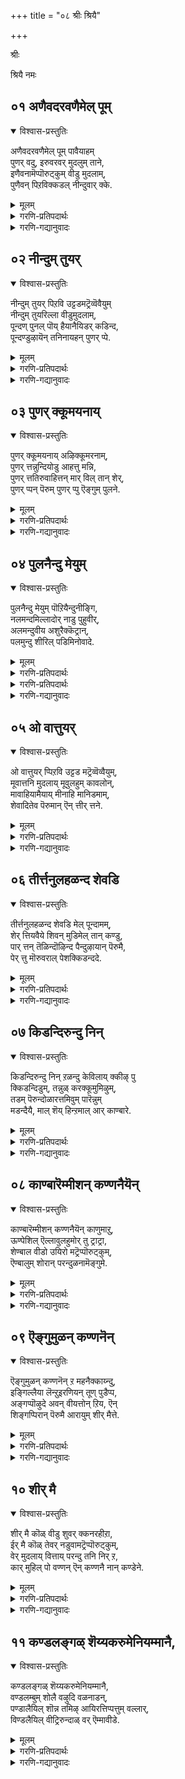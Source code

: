 +++
title = "०८ श्रीः श्रियै"

+++

श्रीः

श्रियै नमः


## ०१ अणैवदरवणैमेल् पूम्
<details open><summary>विश्वास-प्रस्तुतिः</summary>

अणैवदरवणैमेल् पूम् पावैयाहम्  
पुणर् वदु, इरुवरवर् मुदलुम् ताने,  
इणैवनामॆप्पॊरुट्कुम् वीडु मुदलाम्,  
पुणैवन् पिऱविक्कडल् नीन्दुवार् क्के.
</details>

<details><summary>मूलम्</summary>

अणैवदरवणैमेल् पूम् पावैयाहम्  
पुणर् वदु, इरुवरवर् मुदलुम् ताने,  
इणैवनामॆप्पॊरुट्कुम् वीडु मुदलाम्,  
पुणैवन् पिऱविक्कडल् नीन्दुवार् क्के.
</details>

<details><summary>गरणि-प्रतिपदार्थः</summary>

अणैवदु = पवडिसिरुवुदु, अरवु अणैमेल् = शेषन हासुगॆय मेलॆ, पूपावै = लक्ष्मीदेविय, आहम् = हृदयवन्नु, पुणर् वदु = कूडिरुवुदु, इरुवर् अवर् = अवरिब्बरिगॆ, मुदलुम् ताने = आदियू \(कारणनू\) ताने, इणैवन् आम् ऎप्पॊरुट्कुम् = ऎल्ला वस्तुगळिगू जॊतॆगारनागिद्दानॆ, वीडु = बिडुगडॆगॆ \(मोक्षक्कॆ\), मुदल् आम् = कारणनागिद्दानॆ, पुणैवन् = ईडागिद्दानॆ \(रक्षक\), पिऱवि कडल् नीन्दुवार् क्के = ’हुट्टु’ ऎम्ब कडलन्नु ईजि दाटुववरिगे;
</details>

<details><summary>गरणि-गद्यानुवादः</summary>

पवडिसिरुवुदु शेषन हासुगॆय मेलॆ. कूडिकॊण्डिरुवुदु लक्ष्मीदेविय हृदयवन्नु, अवरिब्बरिगॆ आदियू \(कारणनू\) ताने. ऎल्ला वस्तुगळ जॊतॆगारनू हौदु. बिडुगडॆगॆ \(मोक्षक्कॆ\) कारणनू हौदु. हुट्टु ऎम्ब कडलन्नु ईजि दाटुववरिगॆ ईडागि \(रक्षकनागि\)द्दानॆ. 

भगवन्तन चटुवटिकॆय व्याप्तियन्नू वैविध्यवन्नूइल्लि हेळलागुत्तदॆ.

“पवडिसिरुवुदु शेषन हासुगॆय मेलॆ” – भगवन्तनु नित्यविभूतियॆनिसि, क्षीरसागरदल्लि शेषशयननागि योगनिद्रॆयल्लिरुत्तानॆ. इदु भगवन्तन निर्लिप्ततॆयो\! 

“कूडिकॊण्डिरुवुदु लक्ष्मीदेविय हृदयवन्नु” – सकलैश्वर्यप्रदळु लक्ष्मीदेवि. आकॆय हृदयवन्ने भगवन्तनु ऒलिसिकॊण्डु अदरॊन्दिगॆ कूडिकॊण्डिद्दानॆ. \(श्रीदेवियन्नु पुरुषकारळु ऎन्नुत्तारॆ. दयॆये मूर्तिवॆत्तु श्रीदेवि भक्तनल्लि करुणिसबेकॆन्दू अवनन्नुद्धरिसबेकॆन्दू भगवन्तनल्लि पुरुषकार नडॆसि अवनिगॆ भगवत्कृपॆयुण्टागुवन्तॆ माडुत्ताळॆ\)

“अवरिब्बरिगॆ आदियू कारणनू ताने” – ’अवरु’ ऎन्दरॆ चतुर्मुखब्रह्म मत्तु रुद्ररु. सर्वेश्वरनाद भगवन्तनु सृष्टि, स्थिति, लय कार्यगळिगागि, ऎल्लक्कू आदियू कारणनू आगि, सृष्टिकार्यवन्नु सङ्कल्पमात्रदिन्द तानु सृष्टिसिद \(तन्न नाभिकमलदल्लि हुट्टिद\) चतुर्मुखनिगू, लयकार्यवन्नु तन्न मत्तॊन्दु सृष्टियाद रुद्रनिगू वहिसिकॊट्टनु. आद्दरिन्द, अवरिब्बर हुट्टिगू, अवर कार्यक्कू भगवन्तने मूल, अवने कारण.

“ऎल्ला वस्तुगळ जॊतॆगारनू हौदु” – सृष्टियल्लिरुव ऎल्ला चेतन अचेतनवस्तुगळिगू अन्तर्यामियागि अवुगळ निर्वाहकनागि, साक्षियागि भगवन्तनु इद्दानॆ. आद्दरिन्द अवुगळ ऎडॆबिडद जॊतॆगार भगवन्त. 

“बिडुगडॆगॆ कारणनू हौदु” – सर्वेश्वरनाद भगवन्तन मूरु रूपगळाद ब्रह्म, विष्णु, ईश्वर – इवरु सृष्टि, स्थिति, लयगळिगॆ कर्तरादरु. ई कार्यगळु निल्लदॆ नडॆयुत्तले इरुत्तवॆयष्टॆ. इवुगळिन्द आचॆगॆ दाटि होगुवुदे मोक्ष अथवा बिडुगडॆ. सर्वेश्वरनाद भगवन्तनल्लदॆ, मोक्षवन्नु नीडुवुदक्कॆ बेरॆ यारिगू साध्यविल्ल. 

“हुट्टु ऎम्ब कडलन्नु ईजि दाटुववरॆगॆ ईडागिद्दानॆ” – ’हुट्टु – सावु’ ऎम्बवु चेतननन्नु बिडिसिकॊळ्ळलारद बन्धनदल्लि सिक्किसिकॊळ्ळुत्तवॆ. ’हुट्टु’ – अदरॊन्दिगॆ नडॆयुव बॆळवणिगॆ, कर्म, इत्यादिगळु ’सावि’नॊन्दिगॆ तात्कालिकवागि कॊनॆगण्डन्तॆ आदरू, मत्तॆ हुट्टु, मत्तॆ कर्मगळु, मत्तॆ सावु – हीगॆ, कॊनॆगाणदन्तॆ नडॆदुहोगुव कार्यवन्नॆल्ला ’संसार’ ऎन्दु ऒन्दु सङ्ग्रहवाद हॆसरिनिम्द गुरुतिसुत्तारॆ. संसारवन्नु दाटलसाध्यवाद बलुदॊड्ड कडलिगॆ होलिसुत्तारॆ. ’संसारसागर’ ऎन्नुवुदु इदरिन्दले. ई अपारवाद, दाटलसाध्यवाद कडलन्नु दाटलेबेकॆन्दु मनस्सु माडिदवरिगॆ भगवन्तनु तक्क ईडागि \(जॊतॆयू रक्षकनू आगि\) अवरन्नु दाटिसुत्तानॆ. अवरिगॆ बिडुगडॆयन्नुण्टु माडुत्तानॆ. 

इदु बलु स्वारस्यवाद पाशुर. बळसिरुव कॆलवु पदगळिगॆ नानार्थगळिवॆ. आ अर्थगळन्नु सरियागि अन्वयमाडिकॊळ्ळुवुदरिन्द, पाशुरद अर्थवन्नु हॊसहॊसरीतियल्लि तिळिदुकॊळ्ळलु साध्यवागुत्तदॆ, ऎन्नबहुदु. आ पदगळन्नु अवुगळ विविध अर्थगळन्नु इल्लि कॊडलागिदॆ. 

“आहम् – देह, ऎदॆ, वक्षस्थल, मनस्सु, हृदय. 

“इणै – ऒप्पु, होलु, हॊन्दिकॊळ्ळु,

“पुणै – तॆप्प, दोणि, नावॆ, सहाय \(ऒत्तासॆ\) बिदिरु, ईडु \(रक्षणॆ\), पणतॊडु.
</details>



## ०२ नीन्दुम् तुयर्
<details open><summary>विश्वास-प्रस्तुतिः</summary>

नीन्दुम् तुयर् पिऱवि उट्टडमट्रॆव्वॆवैयुम्  
नीन्दुम् तुयरिल्ला वीडुमुदलाम्,  
पून्दण् पुनल् पॊय् हैयानैयिडर् कडिन्द,  
पून्दण्डुऴायॆन् तनिनायहन् पुणर् प्पे.
</details>

<details><summary>मूलम्</summary>

नीन्दुम् तुयर् पिऱवि उट्टडमट्रॆव्वॆवैयुम्  
नीन्दुम् तुयरिल्ला वीडुमुदलाम्,  
पून्दण् पुनल् पॊय् हैयानैयिडर् कडिन्द,  
पून्दण्डुऴायॆन् तनिनायहन् पुणर् प्पे.
</details>

<details><summary>गरणि-प्रतिपदार्थः</summary>

नीन्दुम् = ईजि दाटुव, तुयर् = दुःखसङ्कटवाद, पिऱवि = हुट्टिगॆ, उट्टड = ऒळपट्ट, मट्रु ऎव्वॆव्वैयुम् = बेरॆ यावयावुदॊ अवॆल्लवन्नू, नीन्दुम् = ईजिदाटुव, तुयर् इल्ला = दुःखसङ्कटगळु इल्लद, वीडु = बिडुगडॆगॆ, मुदल् आम् = कारणवागुत्तदॆ, पू = सॊबगिन, तण् = तम्पाद, पुनल् = नीरिन, पॊय् है = सरोवरदल्लि, यानै = आनॆय, इडर् = सङ्कटवन्नु, कडिन्द = तॊलगिसिदवनाद पू = सुन्दरवाद, तण् = तम्पाद, तुऴाय्= तुलसिय हारदवनाद, ऎन् = नन्न, तनि = साटियिल्लदवनाद \(परिपूर्णनाद\), नायहन् = नायकन, पुणर् प्पे = कूडुविकॆये.
</details>

<details><summary>गरणि-गद्यानुवादः</summary>

सॊबगिन तम्पाद नीरिन सरोवरदल्लि आनॆय सङ्कटवन्नु नीगिसिदवनू, सुन्दरवाद तम्पाद तुलसिय हारवन्नु मुडिदवनू आद, नन्न साटियिल्लद \(परिपूर्णनाद\) नायकनॊडनॆ कूडुविकॆये ईजि दाटुव दुःखसङ्कटवाद हुट्टिगॆ ऒळपट्ट बेरॆ यावयावुदु इदॆयो अदॆल्लवन्नू ईजि दाटुव सङ्कटविल्लदन्तॆ माडुव बिडुगडॆगॆ कारणवागुत्तदॆ. 

’बिडुगडॆ’गॆ भगवन्तने कारणनॆन्दु हिन्दिन पाशुरदल्लि हेळलायितु. इल्लि अदर विवरणॆ स्वल्प बरुत्तदॆ. 

’आनॆय सङ्कटवन्नु नीगिसिदवनु” – इदु गजेन्द्रमोक्षद विषय. ऎल्लो काडिन नडुवॆ, तम्पाद नीरिन सरोवरदल्लि, मॊसळॆय बायिगॆ सिक्किबिद्दु, बिडुगडॆ हॊन्दलारदॆ सङ्कटपडुत्तिद्द आनॆयॊन्दु ’गत्यन्तरविल्लदॆ, ’भगवन्त, कृपाविष्टनागि भगवन्तनु अदर बळिगॆ धाविसि बन्दु, अदन्नु सङ्कटदिन्द बिडुगडॆ माडिदनु ऎम्बुदु कतॆ. 

आनॆय ’बिडुगडॆ’ मॊसळॆय हिडितदिन्द पारागुविकॆ मत्तु ऎन्दिनन्तॆ स्वेच्छॆयागि बदुकि बाळुविकॆ मात्रवे.

पाशुरद ’बिडुगडॆ’ ऎम्बुदु ’हुट्टु’ मत्तु अदक्कॆ सम्बन्धपट्टवुगळ हिडितदिन्द पूर्तियागि पारागुविकॆ. भगवकृपॆये इदक्कॆ कारण. इदे अगत्य. 

’हुट्टिगॆ ऒळपट्ट बेरॆ याव यावुदु इदॆयो..............” हुट्टु मत्तु अदरॊन्दिगॆ अण्टिबरुव रोग, मुप्पु, सावु – इवुगळॆल्लवू दुःखवन्नु तरुववे\! हुट्टिनॊडनॆ ’भय’वू कूडिकॊळ्ळुत्तदॆ. ई भयवु हुट्टिन सम्बन्धिगळाद ऒन्दॊम्दर जॊतॆयल्लू कूडिकॊण्डु चेतननन्नु अतियागि तॊळलिसुत्तदॆ. 

भगवत्कृपॆयुण्टायितॆन्दरॆ, मॊदलु भयद निवारणॆयुण्टागुव, मत्तु सङ्कटदिन्द पारागुव ’अभय’ लभिसुवुदु. नॆम्मदि दॊरॆयुवुदु. भगवत्सम्बन्ध कडिदुहोगदन्तॆ अनुकूलवुण्टागुवुदु. हुट्टिन सम्बन्धवाद ऎल्ल बगॆय सङ्कटगळू तॊलगि, भगवत्सान्निध्यवे लभिसुवुदु. 

आळ्वाररु हेळुत्तारॆ- कृपापरिपूर्णनू, बाडद सुन्दरवाद तुलसिय हार्‍अवन्नु धरिसिरुववनू आद भगवन्तने हुट्टिन दुःखगळॆल्लवन्नू निवारिसतक्कवनु. अवनन्नु नायकनन्नागि वरिसि, प्रेमिसि, ऒलिसिकॊण्डु, अवनॊडनॆ कूडिकॊळ्ळुवुदे ’बिडुगडॆ’य मार्ग.
</details>



## ०३ पुणर् क्कूमयनाय्
<details open><summary>विश्वास-प्रस्तुतिः</summary>

पुणर् क्कूमयनाय् अऴिक्कूमरनाम्,  
पुणर् त्तन्नुन्दियोडु आहत्तु मन्नि,  
पुणर् त्ततिरुवाहित्तन् मार् विल् तान् शेर्,  
पुणर् प्पन् पॆरुम् पुणर् प्पु ऎङ्गुम् पुलने.
</details>

<details><summary>मूलम्</summary>

पुणर् क्कूमयनाय् अऴिक्कूमरनाम्,  
पुणर् त्तन्नुन्दियोडु आहत्तु मन्नि,  
पुणर् त्ततिरुवाहित्तन् मार् विल् तान् शेर्,  
पुणर् प्पन् पॆरुम् पुणर् प्पु ऎङ्गुम् पुलने.
</details>

<details><summary>गरणि-प्रतिपदार्थः</summary>

पुणर् क्कूम्= सृष्टिसुव, अयन् आय् = अजनागि, अऴिक्कूम् = नाशपडिसुव \(संहरिसुव\) अरन् आम् = हरनू आगुत्तानॆ, पुणर् त्त तन् = तन्नन्नु पड्द, उन्दियोडु = नाभियल्लू, आहत्तु = देहदल्लू, मन्नि = इरिसिकॊण्डु, पुणर् त्त = \(तन्नन्नु\) वरिसिद, तिरु आहि = श्रीदेवियन्नुळ्ळवनागि, तन् मार् विल् तन् = तन्न ऎदॆयल्लिये शेर् = इरिसिकॊण्डु, पुणर् प्पन् = कैगॊळ्ळुवनु, पॆरुम् पुणर् प्पु = हिरिदाद कार्यभारवन्नु, ऎङ्गुम् = ऎल्लॆल्लियू, पुलने = प्रत्यक्षनागि. 
</details>

<details><summary>गरणि-गद्यानुवादः</summary>

सृष्टिसुव अजनागि, संहरिसुव हरनू आगुत्तानॆ. तन्नन्नु अजनागि पडॆदु नाभियल्लू, तन्न देहदल्लू इरिसिकॊळ्ळुत्तानॆ. तन्नन्नु वरिसिद श्रीदेवियन्नु तन्न ऎदॆयल्लिये इरिसिकॊण्डु, ऎल्लॆल्लू प्रत्यक्षनागि, बलु दॊड्ड कार्यभारवन्नु कैगॊळ्ळुत्तानॆ. 

भगवन्तन कार्यव्याप्ति ऎष्टु विस्तारवादद्दु ऎम्बुदन्नु ई पाशुर तिळियपडिसुत्तदॆ. 

मॊदलनॆय पाशुरदल्लि हेळिद ब्रह्मरुद्रर विषयवन्नू श्रीदेविय विषयवन्नू इल्लि विशदीकरिसलागिदॆ. 

भगवन्तनु तन्न नाभिकमलदल्ले अजनन्नु \(चतुर्मुखब्रह्मनन्नु\) सृष्टिसि, अवनन्नु जगत्सृष्टिकार्यदल्लि तॊडगिसिद्दानॆ. संहारकार्यक्कागि हरनन्नु सृष्टिसि, अवनिगॆ तन्न देहद बलभागवन्ने ऒप्पिसिद्दानॆ. क्षीरसागरदल्लि साटियिल्लद कमलद हूविनल्लि उद्भविसि, भगवन्तनन्नुवरिसि, मदुवॆयागि, सकलैश्वर्यदातॆयागिरुव श्रीदेवियन्नु भगवन्तनु आदरदिन्द तन्न वक्षदल्लिये इरिसिकॊण्डिद्दानॆ. हीगॆ, सृष्टिसुव अजनू ताने आगि, संहरिसुव हरनू ताने आगि, ऎल्ला बगॆय ऐश्वर्यप्रदनू ताने आगि भगवन्तनु तन्न कार्यभारवन्नु नडॆसुत्तानॆ. अल्लदॆ, इवॆल्लक्किन्तलू हॆच्चिनदाद तानु सृष्टिसिद सकल चेतनाचेतन वस्तुगळ रक्षणॆय हॊणॆयन्नू तन्नदे आगि माडिकॊण्डिद्दानॆ मत्तु भगवन्तनु तन्न सृष्टिय रूपदल्लियू, अवुगळल्लि ऒन्दॊन्दर अन्तर्यामि रूपदल्लियू, ई विषयदल्लियू भगवन्तनु ऎल्लॆल्लियू कङ्गॊळिसुत्तानॆ. हीगिदॆ भगवन्तन बलु दॊड्ड कार्यभार.
</details>



## ०४ पुलनैन्दु मेयुम्
<details open><summary>विश्वास-प्रस्तुतिः</summary>

पुलनैन्दु मेयुम् पॊऱियैन्दुनीङ्गि,  
नलमन्दमिल्लादोर् नाडु पुहुवीर्,  
अलमन्दुवीय अशुरैक्कॆट्रान्,  
पलमुन्दु शीरिल् पडिमिनोवादे.
</details>

<details><summary>मूलम्</summary>

पुलनैन्दु मेयुम् पॊऱियैन्दुनीङ्गि,  
नलमन्दमिल्लादोर् नाडु पुहुवीर्,  
अलमन्दुवीय अशुरैक्कॆट्रान्,  
पलमुन्दु शीरिल् पडिमिनोवादे.
</details>

<details><summary>गरणि-प्रतिपदार्थः</summary>

पुलन् ऐन्दुम् = इन्द्रियगळु ऐदन्नू, मेयुम् = उण्णुव, पोऱि = ऐन्दुम् = तन्त्रगळु \(साधनगळु\) ऐदन्नू, नीङ्गि = कळॆदुकॊण्डु, \(नीगिदवरागि\), नलम् = आनन्दक्कॆ, अन्दम् = अन्त्यवे, इल्लादु = इल्लद, ओर् = अद्वितीयवाद, नाडु = नाडन्नु, पुहुवीर् = प्रवेशिसबहसुववरे, अलमन्दु = नरळि सङ्कटपट्टु, वीय = नाशवागुवन्तॆ, अशुरै = असुररन्नु, कॆट्रान् = कॊन्दवन, पलम् = फलवन्ने, मुन्दु = मुन्दागि तोरिसुव, \(मुन्दागिसिकॊण्डिरुव\), शीरिल् = श्रेष्ठवाद गुणगळल्लि, पडिमिन् = मुळुगिरि, ओवादे = ऎडॆबिडदन्तॆ. 
</details>



<details><summary>गरणि-प्रतिपदार्थः</summary>

ऐदु इन्द्रियगळन्नू उण्णुव ऐदु साधन \(तन्त्र\)गळन्नूनीगिदवरागि, आनन्दक्कॆ कॊनॆयॆम्बुदे इल्लद अद्वितीयवाद नाडन्नु प्रवेशिसबयसुववरे, अलमन्दु = नरळि सङ्कटपट्टु, वीय = नाशवागुवन्तॆ, अशुरै = असुररन्नु, कॆट्रान् = कॊन्दवन, पलम् = फलवन्ने, मुन्दु = मुन्दागितोरिसुव, \(मुन्दागिसिकॊण्डिरुव\), शीरिल् = श्रेष्ठवाद गुणगळल्लि, पडुमिनि = मुळुगिरि, ओ वादे = ऎडॆबिडदन्तॆ.
</details>

<details><summary>गरणि-गद्यानुवादः</summary>

ऐदु इन्द्रियगळन्नू उण्णुव ऐदु साधन \(तन्त्र\) गळन्नू नीगिदवरागि, आनन्दक्कॆ कॊनॆयॆम्बुदे इल्लद अद्वितीयवाद नाडन्नु प्रवेशिसबयसुववरे, नरळि सङ्कटपट्टु नाशवागुवन्तॆ राक्षसरन्नु कॊन्दवन, फलवन्ने मुन्दागिसिकॊण्डिरुव श्रेष्ठवाद गुणगळल्लि ऎडॆबिडदन्तॆ मुळुगिरि. 

ई पाशुरदल्लि भगवद्गुणानुभवद हिरिमॆयेनॆम्बुदर सूचनॆ इदॆ. हागॆये, परमपद, मत्तु अदर प्राप्तिय विषयवू सूचितवागिदॆ. 

“ऐदु इन्द्रियगळन्नू उण्णुव ऐदु साधनगळु” – ऒन्दॊन्दक्कू अदरदर ’व्यापार’, अदक्कॆ वेद्यवागुव ’विषय’ इदॆ. इन्द्रियगळन्नु आकर्षिसि, तम्म वशमाडिकॊळ्ळुव साधनवे ”इन्द्रियार्थ” अथवा ’विषय’. ई व्यापारदल्लि इन्द्रियगळु मग्नरादवॆन्दरॆ, भगवद्गुणानुभवक्कॆ बेरॆ मार्गवॆल्लि? 

ज्ञानेन्द्रियगळु व्यापार विषय

किवि केळुविकॆ शब्द

कण्णु नोडुविकॆ रूप

नालगॆ रुचिनोडुविकॆ रस

मूगु मूसुविकॆ गन्ध

चर्म मुट्टुविकॆ स्पर्श

कर्मेन्द्रियगळु

वाक्कु उच्चारणॆ मातु

कै \(आदान- स्वीकरिसुवुदु\) कुशलकार्य

पायु विहरणॆ सञ्चार

उपस्थ आनन्द आनन्द.

इन्द्रियगळ मूलक नडॆयुव व्यापारवू इन्द्रिय विषयगळू ’आनन्द’वॆन्दु हेळिदरॆ, अवॆल्लवू क्षणिक अथवा तात्कालिक ऎनिसिकॊळ्ळुवुदु. कॊनॆये इल्लवॆम्ब आनन्दवन्नु अनुबविसबेकॆन्नुववरु असदृशवाद अन्थ आनन्द तरुव नाडन्नु सेरबेकु. 

“नरळि सङ्कटपट्टु.................कॊन्दवन” – इल्लि भगवन्तन श्रीरामावतारद सूचनॆ इदॆ. राक्षसकुलवन्ने नरळिसि नाशपडिसिदवनु श्रीरामनु.

“फलवन्ने मुन्दागिसिकॊण्डिरुव...........” – सामान्यवागि ऎल्ल कार्यक्कू बरुव फल यावागलू कडॆयल्ले. आदरॆ, भगवद्गुणानुभववॆम्ब कार्य ऎन्दॆन्दिगू अन्थाद्दल्ल. कष्टपडिसदॆ, आनन्दवन्नुण्टुमाडतक्कद्दु अदु. अष्टे अल्ल. सद्गतियन्नू तरुवुदु. आद्दरिन्दले, आनन्द मत्तु सद्गति ऎम्ब सत्फलवन्ने मुन्दिट्टुकॊण्डिरुव कार्यवॆन्दरॆ ’भगवद्गुणानुभव’ अनवरतवू इळिय मुळुगिरुवुदु – इवे परमपदप्राप्ति तरतक्कवु.
</details>



## ०५ ओ वात्तुयर्
<details open><summary>विश्वास-प्रस्तुतिः</summary>

ओ वात्तुयर् प्पिऱवि उट्टड मट्रॆव्वॆव्वैयुम्,  
मूवात्तनि मुदलाय् मूवुलहुम् कावलोन्,  
मावाहियामैयाय् मीनाहि मानिडमाम्,  
शेवादितेव पॆरुमान् ऎन् त्तीर् त्तने.
</details>

<details><summary>मूलम्</summary>

ओ वात्तुयर् प्पिऱवि उट्टड मट्रॆव्वॆव्वैयुम्,  
मूवात्तनि मुदलाय् मूवुलहुम् कावलोन्,  
मावाहियामैयाय् मीनाहि मानिडमाम्,  
शेवादितेव पॆरुमान् ऎन् त्तीर् त्तने.
</details>

<details><summary>गरणि-प्रतिपदार्थः</summary>

ओवा = ऎडॆबिडद, तुयर् = दुःखपूर्णवाद, पिऱवि उट्टड = हुट्टिगॆ सम्बन्धिसिद, मट्रु = ऎव्वॆव्वैयुम् = इतर ऎल्लवन्नू मूवा = मुदियागदन्तॆ इरुव, तनि मुदलाय् = ऒण्टियागि, अद्वितीय कारणभूतनागि, मू उलहुम् = मूरु लोकगळन्नू, कावलोन् = रक्षिसतक्कवनागि, मा आहि = हयग्रीवनागि, आमै आय् = आमॆयागि, मीन् आहि = मीनागि, मानिडम् आम् = मनुष्यनागुववनु, तेवातिदेव = देवतॆगळिगॆल्ल, \(अवर मेल्पट्ट\) अमररिगॆल्ल, पॆरुमान् = स्वामियागिरुववनु, ऎन् तीर् त्तने =नन्नपरमपवित्रने.
</details>

<details><summary>गरणि-गद्यानुवादः</summary>

मुदितनविल्लदन्तॆ, ऒब्बने आगि, अद्वितीय कारणभूतनागि, ऎडॆबिडद दुःखमयवाद हुट्टन्नू अदक्कॆ सम्बन्धिसिद इतर ऎल्लवन्नू \(नीगिसि\), मूरु लोकगळन्नूरक्षिसतक्कवनागि, देवतॆगळिगू \(अवरिगॆ मेल्पट्ट\) अमररिगू स्वामियागि, हयग्रीवनागि, आमॆयागि, मीनागि, मानवरूपियागिरुववनू नन्न परमपवित्रने. 

हिन्दिन पाशुरदल्लि ’भगवद्गुणानुभव’द फलवेनॆन्दु तिळिसलायितु. अदक्कॆ इदु मेल्पङ्क्तियागिरलेम्बन्तॆ, इल्लि भगवद्गुण कथनवागुत्तदॆ. 

भगवन्तनन्नु ’नित्ययौवन सुन्दर’ ऎन्दु वर्णिसुत्तारॆ. स्वामिय यौवनवू अदक्कॆ साटियाद सॊबगू शाश्वतवन्तॆ. यौवनवू सौन्दर्यवू ऒट्टुगूडिदरॆ, अवुगळ आकर्षणॆ इन्नॆष्टु प्रखरवो\! अनुभविसिये अरियबेकाद विषयवल्लवे? 

भगवन्तनन्नु ’अह’ ऎन्नुत्तारॆ. अवनिगॆ हुट्टू इल्ल, नाशवू इल्ल. हीगिरुवाग अवनिगॆ मुप्पॆल्लिन्द बन्दीतु? 

भगवन्तनॊब्बने\! अद्वितीयनवनु. ऎल्लक्कू आदियू कारणनू अवने. अवनिन्दले ऎल्लवू. अवने जगद्रक्षकनु. चेतनर हुट्टु, रोग, मुप्पु, मरण, भय इवुगळन्नॆल्ला निवारिसतक्कवनू अवने. ब्रह्मनिन्द हिडिदु ऎल्ला देवतॆगळिगू स्वामि. अवरिगॆ मेल्पट्टु, परमपद वासिगळागिरुव नित्यसूरि \(अमररु\)गळिगू ऒडॆयनु. अवने नाना रूपगळन्नु तळॆदवनु. वेदगळन्नु उद्धरिसुवुदक्कागि अवनु हयग्रीवनागि अवतरिसिदनु. देवतॆगळिगॆ अमृतवन्नु दॊरकिसिकॊट्टु अवरन्नु अमररन्नागिसुवुदक्कागि आमॆयागि अवतरिसि, समुद्रमथनक्कॆ अनुकूलमाडिकॊट्टनु. प्रळय जलप्रवाहदिन्द तन्न सृष्टिय नाशवागदन्तॆ रक्षिसुवुदक्कागि अवनु मीनादनु. बहळवागि कॊब्बि हॆच्चिकॊण्डिद्द दुष्टराक्षा कुलवन्ने निर्मूलगॊळिसुवुदक्कागियू, दुष्टशिक्षण, शिष्टरक्षणक्कागियू राम, कृष्णादि मानवरूपियागि अवतरिसिदनु. परमोपकारियागि, परमपवित्तनागि, अद्वितीयनागि शोभिसुववनू अवने.
</details>



## ०६ तीर्त्तनुलहळन्द शेवडि
<details open><summary>विश्वास-प्रस्तुतिः</summary>

तीर्त्तनुलहळन्द शेवडि मेल् पून्दामम्,  
शेर् त्तियवैये शिवन् मुडिमेल् तान् कण्डु,  
पार् त्तन् तॆळिन्दॊऴिन्द पैन्दुऴायान् पॆरुमै,  
पेर् त्तु मॊरुवराल् पेशक्किडन्ददे.
</details>

<details><summary>मूलम्</summary>

तीर्त्तनुलहळन्द शेवडि मेल् पून्दामम्,  
शेर् त्तियवैये शिवन् मुडिमेल् तान् कण्डु,  
पार् त्तन् तॆळिन्दॊऴिन्द पैन्दुऴायान् पॆरुमै,  
पेर् त्तु मॊरुवराल् पेशक्किडन्ददे.
</details>

<details><summary>गरणि-प्रतिपदार्थः</summary>

तीर् त्तन् = परमपवित्रन, उलहु अळन्द = लोकगळन्नु अळॆद, शे अडिमेल् = कॆम्पाद \(कोमलवाद\) पादगळ मेलॆ, पूतामम् = हूविन दण्डॆयन्नु, शेर् त्ति = समर्पिसि, अवैये = आ दण्डॆयन्ने, शिवन् मुडि मेल् = शिवन तलॆय मेलॆ, तान् कण्डु = तानु कण्डवनागि, पार् त्तन् = पार्थनु, तॆळिद्नु ऒऴिन्द = तिळिवळिकॆयन्नु पडॆद, पैतुऴायान् = सॊब्गिन तुलसिय हारवन्नु धरिसिरुववन, पॆरुमै = हिरिमॆयन्नु, पेर् त्तुम् = मत्तॆ \(पुनः\) ऒरुव राल् = ऒब्बॊरब्बरिन्दलू, पेशकिडन्ददे = हेळुवन्तॆ इदॆयल्ल. 
</details>

<details><summary>गरणि-गद्यानुवादः</summary>

परमपवित्रन लोकगळन्नु अळॆद कॆम्पाद \(कोमलवाद\) तिरुवडिगळ मेलॆ हूविन दण्डॆयन्नु समर्पिसि, आ दण्डॆयन्ने शिवन तलॆय मेलॆ तानु कण्डवनागि, पार्थनु तिळिवळिकॆयन्नु पडॆदन्थ सॊबगिन तुलसिय हारवन्नु धरिसिरुववन हिरिमॆयन्नु मत्तॆमत्तॆ ऒब्बॊब्बरिन्दलू हेळुवन्तॆ इदॆयल्ल. 

भगवन्तन तिरुवडिगळ हिरिमॆयन्नु सूचिसुवुदक्कॆ पार्थन प्रसङ्गवॊन्दन्नु निदर्शनवागि इल्लि सूचिसलागिदॆ. 

पार्थनिगॆ श्रीकृष्णनॊडनॆ देहात्मद नण्टु. ऒन्दुसल, तानु शिवनन्नु मॆच्चिसि, वरवन्नु पडॆदुबरुवॆनॆन्दु पार्थनु श्रीकृष्णनिगॆ हेळिदनन्तॆ. ऎल्लिगो होगि, कष्टवाद तपस्सन्नाचरिसि, शिवनिन्द वरवन्नु पडॆदुकॊळ्ळबॆकाद प्रमेयवॆ इल्लवॆन्दू, अदक्कॆ बदलागि तन्नतिरुवडिगळन्नु पूजिसिदरॆ शिवनु सम्प्रीतनागि बेकादद्दन्नु नीडुवनॆन्दु श्रीकृष्णनु हेळिदनन्तॆ. ई मातन्नु पार्थनु नम्बिदनो बिट्टनो\! श्रीकृष्णन तिरुवडिगळिगॆ हूविनदण्डॆगळन्नर्पिसि, अवक्कॆ पार्थनु ऎरगिदनन्तॆ. अन्दु रात्रि पार्थनिगॆ कनसु बन्तन्तॆ. कनसिनल्लि शिवनु पार्थन मुन्दॆ मुगुळ्नगॆ नगुत्ता, प्रसन्ननागि कण्डनन्तॆ. अन्दु तानु श्रीकृष्णन तिरुवडिगळिगॆ अर्पिसिद्द हूविन दण्डॆगळु शिवनतलॆय मेलॆ इद्दद्दन्नु कण्डु पार्थनिगॆ तिळिवळिकॆ बन्तन्तॆ. तनगॆ ऒलिदु तन्न ऒडनाडियागिरुव भगवन्तन\(श्रीकृष्णन\) सेवॆयिम्दले तन्न ऎल्ल कोरिकॆगळु ईडेरुवुदॆन्दू अदक्कागि बेरॆ दैवगळन्नु बेडुव अगत्यवे इल्लवॆन्दू अवनिगॆ मनदट्टायितन्तॆ. पार्थन कोरिकॆयन्नु शिवनू पूर्णगॊळिसिदनन्तॆ. 

परमपवित्रनाद भगवन्तन तिरुवडिगळु सामान्यवादवल्ल. अवनु त्रिविक्रमनागि मूरु लोकगळन्नु अळॆदुकॊण्ड कालदल्लि, ब्रह्मलोकदवरॆगॆ विस्तरिसिद्द भगवन्तन तिरुवडिगळन्नु ब्रह्मनु देवगङ्गॆयिन्द तॊळॆदु कृतार्थनादनन्तॆ. 

तिरुवडिगळ महिमॆये इष्टु हिरिदॆन्दाग, भगवन्तन सकल कल्याणगुणगळ हिरिमॆयन्नु ऒब्बॊब्बरू ऎष्टॆष्टु हॊगळिदरू मुगियदन्तॆ इदॆयल्ल ऎन्नुत्तारॆ आळ्वाररु.
</details>



## ०७ किडन्दिरुन्दु निन्
<details open><summary>विश्वास-प्रस्तुतिः</summary>

किडन्दिरुन्दु निन् ऱळन्दु केविलाय् क्कीऴ् पु  
क्किडन्दिडुम्, तन्नुळ् करक्कूमुमिऴुम्,  
तडम् पॆरुन्दोळारत्तमिवुम् पारॆन्नुम्  
मडन्दैयै, माल् शॆय् हिन्ऱमाल् आर् काण्बारे.
</details>

<details><summary>मूलम्</summary>

किडन्दिरुन्दु निन् ऱळन्दु केविलाय् क्कीऴ् पु  
क्किडन्दिडुम्, तन्नुळ् करक्कूमुमिऴुम्,  
तडम् पॆरुन्दोळारत्तमिवुम् पारॆन्नुम्  
मडन्दैयै, माल् शॆय् हिन्ऱमाल् आर् काण्बारे.
</details>

<details><summary>गरणि-प्रतिपदार्थः</summary>

किडन्दु = पवडिसि, इरुन्दु = योगनिद्दॆयल्लिद्दु, निन्ऱु = \(यागशालॆयल्लि\) निन्तु, अळन्दु = अळॆदुकॊण्डु, केविल् आय् = महावराहनागि, कीऴ् = कडल अडियल्लि, पुक्कु प्रवेशिसि, इडन्दु = इडुम् = हिडिदु \(अदर स्थानदल्लि\) इडुवन्थ, तन्नुळ् = तन्न ऒळगडॆये, करक्कूम् = मरॆमाडि इट्टुकॊळ्ळुवन्थ, इमिऴुम् = हॊरक्कॆ हाकुवन्थ, तडम् = विस्तारवाद, पॆरु = बलुदॊड्ड, तोळ् = तोळुगळिन्द, आर = पूर्तियागि, तऴुवुम् = आलिङ्गिसुवन्थ, पार् ऎन्नुम् मडन्दैयै = भूमि ऎम्ब कन्निकॆयन्नु, माल् = सर्वेश्वरनु, शॆय् हिन् ऱ = माडुत्तिरुव, माल् = हिरिमॆयन्नु, आर् काण्बारे = यारु कण्डुकॊळ्ळुत्तारॆ? 
</details>

<details><summary>गरणि-गद्यानुवादः</summary>

पवडिसि योगनिद्दॆयल्लिरुवन्थ, निन्तु अळॆदुकॊळ्ळुवन्थ, महावराहनागि कडल अडियल्लि प्रवेशिसि, हिडिदु इडुवन्थ, तन्न ऒळगडॆये मरॆमाडि इट्टुकॊळ्ळुवन्थ, मत्तु हॊरक्कॆ हाकुवन्थ, विस्तारवाद दॊड्ड तोळुगळिन्द पूर्तियागि भूमि ऎम्ब कन्यॆयन्नु आलिङ्गिसुवन्थ, सर्वेश्वरनु माडुत्तिरुव हिरिय कार्यगळन्नु यारु कण्डुकॊळ्ळुत्तारॆ? 

हिन्दिन पाशुरद भगवन्तन हिरिमॆयन्नु कण्डुकॊळ्ळुव बगॆयन्नु इल्लि सूचिसलागिदॆ- 

“पवडिसि योग निद्दॆयल्लिरुवन्थ” – 

महाप्रळयद बळिक, ऎल्लॆल्लू नीरे नीरागिरुवाग, आ अपारवाद जलराशियल्लि पुट्टदॊन्दु आलदॆलॆय मेलॆ भगवन्तनु ऎळॆय मगुवागि पवडिसि बहुदीर्घकाल योगनिद्दॆयल्लि निर्लिप्ततॆयिन्द इरुत्तानॆ ऎन्नुत्तारॆ. अल्लदॆ, भगवन्तनु क्षीरसागरदल्लि शेषशयननागि, तन्नऎल्ल कार्यचटुवटिकॆगळिन्दलू निर्लिप्तनागि योगनिद्दॆयल्लि पवडिसिरुत्तानॆ ऎन्नुत्तारॆ. आदरेनु? अवन सङ्कल्पदन्तॆये अल्लवे जगत्कार्यगळॆल्लवू नडॆदुहोगुवुदु? अदे अल्लवे अवन हिरिमॆ?

“निन्तु अळॆदुकॊळ्ळुवन्थ” – बलिचक्रवर्तिय कीर्तियन्नू अवन कॊडुगैयन्नू यारिन्दलू मीरिसलु साध्यवागदॆ, अवन गुणस्वभावगळिगॆ तक्कन्तॆ भगवन्तने अवनन्नु अनुग्रहिसुवुदक्कागि, बलिय यागशालॆयल्लि अद्वितीयवाद तेजस्वियाद वामनवटुवागि बन्दु निन्तद्दु. तनगागि मूरु हॆज्जॆयष्टु नॆलवन्नु याचिसि, बलियिन्द अदन्नुपडॆदद्दु. कूडले त्रिविक्रमनागि बॆळॆदु ऎल्ला लोकगळन्नू तन्न ऎरडे हॆज्जॆगळन्नु आवरिसि, अळॆदुकॊण्डद्दु. बळिक, तन्न तिरुवडियन्ने बलिचक्रवर्तिय तलॆय मेलिरिसि, अवनिगॆ तन्न परिपूर्णानुग्रहवन्नु करुणिसिद्दु. 

“महावराहनागि, कडल अडियल्लि प्रवेशिसि हिडिदु इडुवन्थ” – हिरण्यकशिपुविन तम्मनाद हिरण्याक्षनु भूमियन्ने कद्दॊय्दु कडल अडियल्लि ऎल्लियो बच्चिट्ट. आग भगवन्तनु महावराहनागि अवतरिसि, कडलल्लि नुग्गि, भूमियन्नु तन्न कोरॆहल्लुगळिन्द हिडिदु मेलक्कॆत्ति, अदर स्थानदल्लि अदन्नु नॆलॆगॊळिसिदनु. 

“तन्न ऒळगडॆये मरॆमाडि इट्टुकॊळ्ळुवन्थ”- प्रळयकाल बन्दाग, भगवन्तनु तन्न सृष्टियॆल्लवन्नू ऒन्दे गुक्किगॆ नुङ्गि, अदन्नु तन्नहॊट्टॆयल्लि अडगिसि इट्टुकॊण्डु, अदन्नु संरक्षिसुत्तानॆ. अवन हॊट्टॆ ऎष्टु दॊड्डदो काणॆ\! 

“मत्तॆ हॊरक्कॆ हाकुवन्थ” – प्रळयसमयदल्लि तानु कबळिसिद सृष्टियन्नॆल्ला बलुदीर्घकाल तन्न हॊट्टॆयल्लिट्टुकॊण्डु कापाडुत्ता, मत्तॆ सृष्टि समय बन्द कूडले अदिष्टन्नू हॊरक्कॆ हाकुत्तानॆ. 

“भूमि ऎम्ब कन्यॆयन्नु आलिङ्गिसुवन्थ” – तन्नन्नु हिरण्याक्षन कैयिन्द बिडिसिद्दक्कागि, कृतज्ञतॆयिन्द भूदेवि ऎम्ब कन्यॆयु भगवन्तनन्ने वरिसिदळु ऎम्बुदु इल्लिय विषय. 

सर्वेश्वरनाद भगवन्तनु माडुव अद्भुताश्चर्यकरवाद कार्यगळिन्दले अवन हिरिमॆयॆष्टॆम्बुदन्नु कण्डुकॊळ्ळुवुदक्कॆ साध्य ऎन्नुत्तारॆ आळ्वाररु.
</details>



## ०८ काण्बारॆम्मीशन् कण्णनैयॆन्
<details open><summary>विश्वास-प्रस्तुतिः</summary>

काण्बारॆम्मीशन् कण्णनैयॆन् काणुमाऱु,  
ऊण्पेशिल् ऎल्लावुलहुमोर् तु ट्राट्रा,   
शेण्बाल वीडो उयिरो मट्रॆप्पॊरुट्कुम्,  
ऎण्बालुम् शोरान् परन्दुळनामॆङ्गुमे.
</details>

<details><summary>मूलम्</summary>

काण्बारॆम्मीशन् कण्णनैयॆन् काणुमाऱु,  
ऊण्पेशिल् ऎल्लावुलहुमोर् तु ट्राट्रा,   
शेण्बाल वीडो उयिरो मट्रॆप्पॊरुट्कुम्,  
ऎण्बालुम् शोरान् परन्दुळनामॆङ्गुमे.
</details>

<details><summary>गरणि-प्रतिपदार्थः</summary>

काण्बार् आर्‍ = कण्डुकॊळ्ळुववरु यारु, ऎम् ईशन् कण्णनै = नम्म स्वामियाद कृष्णपरमात्मनन्नु, ऎन् काणुम् आऱु = कण्डुकॊळ्ळुव बगॆयादरू एनु, ऊण् = उणिसु, पेशिल् = हेळहोदरॆ, ऎल्ला उलहुम् = ऎल्ला लोकगळू, ओर् तुट्रु = ऒन्दुकुत्तिगॆ, अट्रा = आगदु \(सालदु\), वीडो = मनॆयादरो, शेण्बाल = अत्यन्त दूरदल्लिरुव स्थळ, मट्रु ऎप्पोरुट्कुम् = इतर ऎल्ला वस्तुगळिगू, उयिरो = प्राणवागिरुववनु, एण् पालुम् = सामर्थ्य, दार्ढ्य मुन्ताद हिरिमॆयल्लि, शोरान् = कुग्गुववनल्ल. \(सॊरगुववनल्ल\), परन्दु = हरडि \(विस्तरिसि\), उळन् = इद्दानॆ.
</details>

<details><summary>गरणि-गद्यानुवादः</summary>

भगवन्तनन्नु यारु कण्डुकॊळ्ळुत्तारॆ? कण्डुकॊळ्ळुव बगॆयेनु? – ई ऎरडु प्रश्नॆगळिगॆ उत्तरवागिरुवन्तॆ ई पाशुरद विषयविदॆ. 

भगवन्तनन्नु यारु कण्डुकॊळ्ळुत्तारॆ? कण्डुकॊळ्ळुव बगॆयेनु? – ई ऎरडु प्रश्नॆगळिगॆ उत्तरवागिरुवन्तॆ ई पाशुरद विषयविदॆ. 

भगवन्तन गुणस्वभावगळु अद्भुत, आश्चर्यपूर्ण\! प्रळयकालदल्लि ऎल्ला लोकगळू स्वामिय ऒन्दु हुक्किगॆ सालदु. हागॆ, कबळिसि, तन्न हॊट्टॆयल्लि अडगिसिट्टुकॊण्डु, अवुगळन्नु संरक्षिसुत्तानल्ल\! अवनन्नु सेरुवुदादरू हेगॆ? अवनिरुवुदु ऎल्ला लोकगळ ऎल्लॆय आचॆगॆ, अत्यन्त दूरद स्थळदल्लि\! आदरेनु, अवनु सृष्टिसिरुव ऎल्ला चराचरवस्तुगळल्लि, अवुगळ अन्तर्यामियागि, ऎल्लॆल्लू हरडि, ऎल्ल कडॆयू व्यापिसिकॊण्डिद्दानॆ\! नानाअवतारगळन्नु तळॆदु, अवनु माडि तोरिसिरुव ऒन्दॊन्दु कार्यवू अद्भुतवे, आश्चर्यपूर्णवे\! श्रीकृष्णावतारद वैभववॊन्दे सालदे? बल, शक्ति, सामर्थ्य, दार्ढ्य मुन्तादवुगळल्लि अवन हिरिमॆयन्नु मीरिसुववरादरू इद्दारॆये? हीगिरुवल्लि, भगवन्तनन्नु अरितुकॊळ्ळुवुदादरू हेगॆ? अरितुकॊळ्ळुववरु याऋ? 

भगवन्तन हिरिमॆय कार्यगळन्नु अरितुकॊळ्ळुवुदर मूलकवे अवनन्नु कण्डुकॊळ्ळबेकु. अदेसुलभ मार्ग – ऎन्नुत्तारॆ आळ्वाररु. 

“एण्” ऎम्बुदक्कॆ = “बल, शक्ति, सामर्थ्य, दार्ढ्य, हिरिमॆ, ऎल्लॆ, दुरहङ्कारद मातु \(दर्पद मातु\), बग्गुविकॆ, वक्रवागुविकॆ” ऎन्दॆल्ला अर्थवागुत्तदॆ.
</details>



## ०९ ऎङ्गुमुळन् कण्णनॆन्
<details open><summary>विश्वास-प्रस्तुतिः</summary>

ऎङ्गुमुळन् कण्णनॆन् ऱ महनैक्काय्न्दु,  
इङ्गिल्लैया लॆन्ऱुइरणियन् तूण् पुडैप्प,  
अङ्गप्पॊऴुदे अवन् वीयत्तोन् ऱिय, ऎन्  
शिङ्गप्पिरान् पॆरुमै आरायुम् शीर् मैत्ते.
</details>

<details><summary>मूलम्</summary>

ऎङ्गुमुळन् कण्णनॆन् ऱ महनैक्काय्न्दु,  
इङ्गिल्लैया लॆन्ऱुइरणियन् तूण् पुडैप्प,  
अङ्गप्पॊऴुदे अवन् वीयत्तोन् ऱिय, ऎन्  
शिङ्गप्पिरान् पॆरुमै आरायुम् शीर् मैत्ते.
</details>

<details><summary>गरणि-प्रतिपदार्थः</summary>

ऎङ्गुम् उळन् = ऎल्लॆल्लियू इद्दानॆ, कण्णन् = आकर्षकनाद भगवन्तनु \(श्रीकृष्णावतारियाद भगवन्तनु\), ऎन् ऱ = ऎन्नुव, महनै = मगन मेलॆ, काय्न्दु= कोपिसिकॊण्डु, इङ्गु = इल्लि, इल्लै आल् = इल्ल अल्लवे, ऎन्ऱु = ऎन्नुत्ता \(ऎन्दु\), इरणियन् = हिरण्यकशिपुवु, तूण् पुडैप्प = कम्बवन्नु ऒदॆयलु, अङ्गु = अल्लिये, अप्पॊऴुदे = आ क्षणदल्लिये \(आगले\), अवन् वीय = अवनु सायलॆन्दु, तोन् ऱिय = अवतरिसिद, ऎन् शिङ्गप्पिरान् = नन्न नरसिंहस्वामिय, पॆरुमै = हिरिमॆयॆम्बुदु, आरायुम् = आलोचिसुवुदक्कॆ, शीर् मैत्ते = श्रेष्ठवादद्दे. 
</details>

<details><summary>गरणि-गद्यानुवादः</summary>

आकर्षकनाद भगवन्तनु \(कृष्णनु\) ऎल्लॆल्लियू इद्दानॆ ऎन्नुव मगन मेलॆ कोपिसिकॊण्डु, इल्लि इल्ल अल्लवे \(अय्यो\) ऎन्नुत्ता हिरण्यकशिपुवु कम्बवन्नु ऒदॆयलु, अल्लिये आ क्षणदल्ले \(आगले\) अवनु सायुवन्तॆ अवतरिसिद नन्न नरसिंहस्वामिय हिरिमॆयॆम्बुदु आलोचिसुवुदक्कॆ श्रेष्ठवादद्दे. 

हिन्दिन पाशुरदल्लि भगवन्तनन्नु कण्डुकॊळ्ळुवुदु हेगॆ ऎम्ब प्रश्नॆ बन्तु. अदक्कॆ उत्तरवागि अवन कार्यगळ हिरिमॆयिन्दले अवनन्नु कण्डुकॊळ्ळबहुदु ऎन्दु हेळलायितु. भगवन्तन कार्यद हिरिमॆयन्नु कुरित ऒन्दु निदर्शन इल्लिदॆ- 

प्रह्लादनु हरिभक्त. अवन तन्दॆ हिरण्यकशिपु हरिद्वेषि. ’हरिसर्वव्यापि. अवनु ऎल्लॆल्लू ऎल्ल वस्तुगळल्लू इद्दानॆ” ऎन्दुबु प्रह्लादन नम्बिकॆय मातु. अदन्नु सुळ्ळुमाडबेकु ऎन्दु अवर तन्दॆ. अवनु तन्न मुन्दिरुव उक्किन कम्बवन्नु ऒदॆयुत्ता ’इल्लि निन्न आ हरि इल्लवे इल्ल\! अय्यो\!\!” ऎन्दु मगनन्नु मूदलिसिद. कूडले बन्तु अदक्कॆ उत्तर\! आगले, आ कम्बदिन्दले हरियु हिरण्यकशिपुविन मृत्यु स्वरूपनाद ’नरहरि’ यागि उद्भविसि बन्दनु. नरसिंहावतारद हिरिमॆ ऎष्टु दॊड्डदु\! 

“इदल्लवे भगवन्तन हिरिमॆ\! इदन्नल्लवे चॆन्नागि आलोचिसि अरितुकॊळ्ळबेकादद्दु\! इदे अल्लवे भगवन्तनन्नु कण्डुकॊळ्ळुव मार्ग\!” – ऎन्नुत्तारॆ आळ्वाररु.
</details>



## १० शीर् मै
<details open><summary>विश्वास-प्रस्तुतिः</summary>

शीर् मै कॊळ् वीडु शुवर् क्कनरहीऱा,  
ईर् मै कॊळ् तेवर् नडुवामट्रॆप्पॊरुट्कुम्,  
वेर् मुदलाय् वित्ताय् परन्दु तनि निर् ऱ,  
कार् मुहिल् पो वण्णन् ऎन् कण्णनै नान् कण्डेने.
</details>

<details><summary>मूलम्</summary>

शीर् मै कॊळ् वीडु शुवर् क्कनरहीऱा,  
ईर् मै कॊळ् तेवर् नडुवामट्रॆप्पॊरुट्कुम्,  
वेर् मुदलाय् वित्ताय् परन्दु तनि निर् ऱ,  
कार् मुहिल् पो वण्णन् ऎन् कण्णनै नान् कण्डेने.
</details>

<details><summary>गरणि-प्रतिपदार्थः</summary>

शीर् मै कॊळ् = अत्युत्तमवाद, वीडु = मोक्षवन्नू, शुवर् क्कम् = स्वर्गवन्नू, नरहु = नरकवन्नू, ईरु आ = अरिवु आगि, ईर् मै कॊळ् = कनिकरिसुव, तेवर् = देवतॆगळु, नडु आ = नडुवॆयागि, मट्रु ऎप्पॊरुट्कुम् = इतर ऎल्ला वस्तुगळिगू, वेर् = बेरु, मुदल् आय् = मॊदलागि, वित्तु आय् = बीजवू आगि, परन्दु = हरडिकॊण्डु, तनि = विलक्षणवागि निन् ऱ = इरुव, कार् मुहिल् पोल् वण्णन् = कार्मुगिलिन हागॆ बण्णवुळ्ळवनाद, ऎन् कण्णनै = नन्न आकर्षकनन्नु \(श्रीकृष्णरूपियन्नु\), नान् कण्डेने =नानु कण्डुकॊण्डॆनल्ल\! 
</details>

<details><summary>गरणि-गद्यानुवादः</summary>

अत्युत्तम नॆलॆयाद मोक्षवन्नू, स्वर्गवन्नू, नरकवन्नू अरिवुकॊडुववनागि, कनिकरवुळ्ळवनागि, देवतॆगळ नडुवॆयू इतर ऎल्ला वस्तुगळिगू बेरु मॊदलागि बीजवू आगि, हरडिकॊण्डु, सम्पूर्णवागि विलक्षणवागिरुव कार्मुगिलन हागॆ बण्णदवनाद नन्नआकर्षकनन्नु \(श्रीकृष्णरूपियन्नु\) नानु कण्डुकॊण्डॆनल्ल\!

ई पाशुरदल्लि आळ्वाररु भगवद्गुणानुभवदल्लि ओलाडुत्ता आनन्दिसुत्तिद्दारॆ. “इदन्नल्लवे आलोचिसि अरितुकॊळ्ळबेकादद्दु. इदे अल्लवे भगवन्तनन्नु कण्डुकॊळ्ळबेकाद मार्ग” – ऎम्बुदक्कॆ आळ्वाररे निदर्शन, अवर अनुभवद माते अदु ऎम्बन्तॆ पाशुरद विषयविदॆ. 

“अत्युत्तमनॆलॆयाद.....................अरिवुकॊडुववनागि” – चेतनरिगॆ अवरवर कर्मानुगुणवागि स्वर्ग नरकगळु दॊरॆयुत्तवॆ. पापकर्मगळु नरकानुभववन्नु तरुत्तवॆ. पुण्यकर्मगळिन्द स्वर्गवास. पुण्यफलविरुववरॆगू स्वर्गानुभव. आ पुण्य क्षीणिसिद कूडले स्वर्गदिन्द मत्तॆ मर्त्यलोकक्कॆ मत्तॆ कर्मानुभव. अदक्कॆ तक्कन्तॆ नरकनाकगळु, हुट्टु सावुगळ सङ्कोलॆ चेतननन्नु बिगिदिरुववरॆगू इदु तप्पिद्दल्ल. ई सङ्कोलॆयन्नु कडिदु हाकुवुदे मोक्ष अथवा बिडुगडॆ. नरकद दुःख सङ्कटगळू, स्वर्गद सुखानुभववू हीगॆ परिवर्तनॆ हॊन्दुत्ता, तॊळलिसुत्तवॆ. आदरॆ मोक्षानन्दवु शाश्वतवादद्दु. ई अरिवन्नू, मोक्ष पडॆयुवुदर बगॆगॆ उपायद अरिवन्नू कॊडुववनु भगवन्तने. 

हुट्टिद बन्दनदल्लि तॊळलुत्तिरुव चेतनर बगॆगॆ भगवन्तनिगॆ अपारवाद कनिकर. अवरन्नु तन्न कडॆगॆ आकर्षिसिकॊण्डु, उद्धरिसुवुदे आ कनिकरद फल. 

देवतॆगळिगॆ आधारनागि, अवर मेल्विचारकनागि, अवर नडुवॆये, अवर धर्मनीतिगळ निर्वाहकनागिरुत्तानॆ भगवन्त. 

“बेरु मॊदलागि बीजवू आगि” – इदॊन्दु सुन्दरवाद रूपक. बेरु मरक्कॆ आधार. अदन्नु भद्रवागि, नॆट्टगॆ निल्लिसिट्टुकॊळ्ळुवुदु. नॆलद ऒळगडॆ, कण्णिगॆ काणिसदन्तॆ इद्दुकॊण्डु, मरक्कॆ बेकागुव आहारवन्नू नीरन्नू ऒदगिसिकॊडुत्तदॆ. मरद बॆळवणिगॆगॆ ऎल्ल बगॆयल्लू सहकारि. मरवु ऒणगि बीळुव तनकलू अदन्नु कापाडुत्तदॆ. हागॆये, भगवन्तनु तानु सृष्टिसिद ऎल्ला चेतन अचेतन वस्तुगळिगू, बेरिन हागॆ, कण्णिगॆ काणिसदन्तॆ, अवुगळ अन्तर्यामियागिद्दुकॊण्डु, अवुगळिगॆ आधारनागि, अभिवृद्धिकारकनागि, निर्वाहकनागि, कडॆगॆ, लयकालदल्लि अवुगळन्नु बीजरूपदल्लि तन्नल्लिट्टुकॊण्डु संरक्षिसुत्तानॆ. 

’हरडिकॊण्डु, सम्पूर्णवागि, विलक्षणवागिरुव कार्मुगिलिन हागॆ बण्णदवनाद” – सुन्दरवाद उपमान. कार्मुगिलिनॊन्दिगॆ भगवन्तनन्नु होलिसलागिदॆ. कार्मुगिलु तनगॆ ऎष्टु साध्यवो अष्टु नीरन्नू तन्नल्लि तुम्बिट्टुकॊण्डु सम्पूर्णवागिरुत्तदॆ. ऎल्लॆल्लू हरडिकॊळ्ळुत्तदॆ. तन्न विलक्षणवाद रूपबण्णगळिन्द अत्याकर्षकवागुत्तदॆ. परम औदार्यदिन्द, कॆळगडॆ नॆलद मेलण वस्तुगळु बयसुवुदक्किन्तलू हॆच्चागिये, तानु हिडिदिट्टुकॊण्डिरुव नीरन्नु ऎरॆयुत्तदॆ. हागॆये भगवन्तनू सर्वव्यापि. कार्मुगिलिन बण्णदवनु. विलक्षण सुन्दर. अत्याकर्षक मत्तु परम उदारि. 

आळ्वाररु हेळुत्तारॆ- स्वर्ग नरकगळ बगॆगॆ अरिवन्नुण्टुमाडि, अवुगळ पुनरावर्तनॆयिन्द बिडुगडॆ हॊन्दुवुदक्कॆ उपायवन्नु करुणिसि, नन्नन्नु तन्न कडॆगॆ आकर्षिसिकॊण्डु, नन्नन्नुद्धरिसतक्क श्रीकृष्णरूपियाद भगवन्तनन्नु नानु कण्डुकॊण्डॆ\! ई नन्न भाग्यक्कॆ ऎणॆयुण्टे?
</details>



## ११ कण्डलङ्गळ् शॆय्यकरुमेनियम्मानै,
<details open><summary>विश्वास-प्रस्तुतिः</summary>

कण्डलङ्गळ् शॆय्यकरुमेनियम्मानै,  
वण्डलम्बुम् शोलै वऴुदि वळनाडन्,  
पण्डालैयिल् शॊन्न तमिऴ् आयिरत्तिप्पत्तुम् वल्लार्,  
विण्डलैयिल् वीट्रिरुन्दाळ् वर् ऎम्मावीडे.
</details>

<details><summary>मूलम्</summary>

कण्डलङ्गळ् शॆय्यकरुमेनियम्मानै,  
वण्डलम्बुम् शोलै वऴुदि वळनाडन्,  
पण्डालैयिल् शॊन्न तमिऴ् आयिरत्तिप्पत्तुम् वल्लार्,  
विण्डलैयिल् वीट्रिरुन्दाळ् वर् ऎम्मावीडे.
</details>

<details><summary>गरणि-प्रतिपदार्थः</summary>

कण् तलङ्गळ् शॆय्य = कण्णुगळु कॆम्पगू, करुमेनि = करिय देहवू, उळ्ळ, अम्मानै = स्वामियन्नु, कुरितु, वण्डु = दुम्बिगळु, अलम्बुम् = गानमाडुव, शोलै =तोपुगळन्नुळ्ळ, वऴुदि = तिरुवळुदि ऎम्ब, वळम् = समृद्धवाद, नाडन् = नाडिनवनु, पण् तलैयिल् शॊन्न = गानवन्ने प्रधानवागिट्टुकॊण्डु हेळिद, तमिऴ् = तमिळिन, आयिरत्तु = ऒन्दु साविर \(पाशुर\)दल्लि, इपत्तुम् वल्लार् = ई हत्तु पाशुरगळन्नु बल्लवरु, विण् तलैयिल् = परमपददल्लि, वीट्रिरुन्दु = वास माडुत्ता, आळवर् = आळुत्तारॆ, ऎम्मा वीडे = आ महाबिडुगडॆयन्ने. 
</details>

<details><summary>गरणि-गद्यानुवादः</summary>

कण्णुगळु कॆम्पगू, देहवु कर्रगू इरुव स्वामियन्नु कुरितु दुम्बिगळु गानमाडुव गोपुगळन्नुळ्ळ तिरुवळदि ऎम्ब समृद्धवाद नाडिनवनु गानवन्ने प्रधानवागिट्टुकॊण्डु हेळिद तमिळिन ऒन्दु साविर पाशुरगळल्लि ई हत्तन्नु बल्लवरु परमपददल्लि वासमाडुत्ता आ महाबिडुगडॆयन्ने आळुववरागुत्तारॆ. 

इदु आ तिरुवाय् मॊऴिय कडॆय पाशुर. मिक्क तिरुवाय् मॊऴिगळ कडॆय पाशुरगळिगिन्तलू अङ्कितदल्लि इदु भिन्नवागिदॆ ऎम्बुदन्नु गमनिसबहुदागिदॆ. अल्लि “कुरुहूर् शडहोपन्” ऎन्दुकवियु तन्न गुरुतन्नु स्पष्टवागि हेळिकॊळ्ळलागुत्तित्तु. ई तिरुवाय् मॊऴियल्लादरो हागिल्ल. अदक्कॆ बदलागि “वऴुदि वळनाडन्” ऎन्दु तन्न नाडिन हिरिमॆयन्नु व्यक्तपडिसिद्दानॆ. हॆसरन्नु गोप्यमाडिद्दानॆ. तन्न हिरिमॆ तन्न नाडिगॆ सेरिद्दु ऎम्ब विशालवाद सात्विक मनोभाववन्नु व्यक्तपडिसिद्दानॆ. इदॊन्दु हिरिमॆये\! 

कॆन्दावरॆयन्तॆ विशालवू सुन्दरवू आद कण्णुगळन्नू परिपूर्णवाद भव्यवाद कार्मुगिलिनन्तॆ आकर्षकवाद देहकान्तियन्नुळ्ळवनू आद भगवन्तन गुणस्वभावगळन्नु कुरितु, अवनन्नु कण्डुकॊळ्ळुव सुलभोपायवे साविर पाशुरगळन्नु रचिसिद्दारॆ. अवुगळल्लि ऒन्दुभागवाद ई हत्तु पाशुरगळन्नु चॆन्नागि अभ्यास मादि अरितुकॊण्डवरु परमपद वासिगळागि अल्लिय अखण्डानन्दवन्नु सूरॆगॊळ्ळुत्तारॆ. हीगिदॆ, ई तिरुवाय् मॊऴिय फलश्रुति\!
</details>
